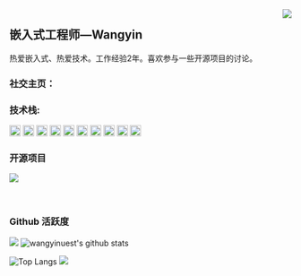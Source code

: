 <img align="right" src="https://count.getloli.com/get/@:wangyinuest?theme=rule34">

## 嵌入式工程师—Wangyin

热爱嵌入式、热爱技术。工作经验2年。喜欢参与一些开源项目的讨论。

### **社交主页：**


### **技术栈:**

<a href="https://v3.cn.vuejs.org"><code><img height="20" src="./images/vue.png"></code></a>
<a href="https://reactjs.org/"><code><img height="20" src="./images/react.svg"></code></a>
<a href="https://nextjs.org/"><code><img height="20" src="./images/next.png"></code></a>
<a href="https://www.tslang.cn/index.html"><code><img height="20" src="./images/typescript.png"></code></a>
<a href="https://webpack.js.org/"><code><img height="20" src="./images/webpack.svg"></code></a>
<a href="https://cn.vitejs.dev"><code><img height="20" src="./images/vite.png"></code></a>
<a href="https://sass-lang.com"><code><img height="20" src="./images/sass2.png"></code></a>
<a href="https://tailwindcss.com"><code><img height="20" src="./images/tailwindcss.png"></code></a>
<a href="https://go.dev/"><code><img height="20" src="./images/golang.png"></code></a>
<a href="https://www.docker.com"><code><img height="20" src="./images/docker.png"></code></a>

### 开源项目

[![](https://github-readme-stats.vercel.app/api/pin/?username=wangyinuest&repo=mp4To4K-rust)](https://github.com/wangyinuest/mp4To4K-rust)
<br><br><br>

### Github 活跃度

[![](https://activity-graph.herokuapp.com/graph?username=wangyinuest&theme=dracula)](https://github.com/ashutosh00710/github-readme-activity-graph)
![wangyinuest's github stats](https://github-readme-stats.vercel.app/api?username=wangyinuest&show_icons=true&theme=vue)

![Top Langs](https://github-readme-stats.vercel.app/api/top-langs/?username=wangyinuest&langs_count=6)
![](https://github-readme-stats.vercel.app/api/top-langs/?username=wangyinuest&layout=compact&langs_count=6)
